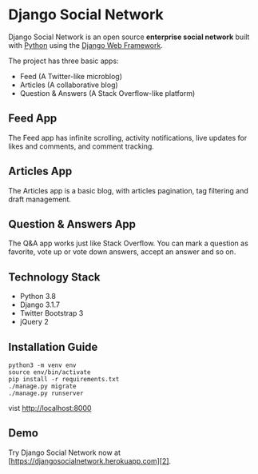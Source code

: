 # Django Social Network

Django Social Network is an open source **enterprise social network** built with [Python][0] using the [Django Web Framework][1].

The project has three basic apps:

* Feed (A Twitter-like microblog)
* Articles (A collaborative blog)
* Question & Answers (A Stack Overflow-like platform)

## Feed App

The Feed app has infinite scrolling, activity notifications, live updates for likes and comments, and comment tracking.


## Articles App

The Articles app is a basic blog, with articles pagination, tag filtering and draft management.


## Question & Answers App

The Q&A app works just like Stack Overflow. You can mark a question as favorite, vote up or vote down answers, accept an answer and so on.


## Technology Stack

- Python 3.8
- Django 3.1.7
- Twitter Bootstrap 3
- jQuery 2


## Installation Guide

	python3 -m venv env
	source env/bin/activate
	pip install -r requirements.txt
	./manage.py migrate
	./manage.py runserver

vist <http://localhost:8000>

## Demo

Try Django Social Network now at [https://djangosocialnetwork.herokuapp.com][2].

[0]: https://www.python.org/
[1]: https://www.djangoproject.com/
[2]: https://djangosocialnetwork.herokuapp.com/